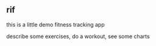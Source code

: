 rif
---

this is a little demo fitness tracking app

describe some exercises, do a workout, see some charts